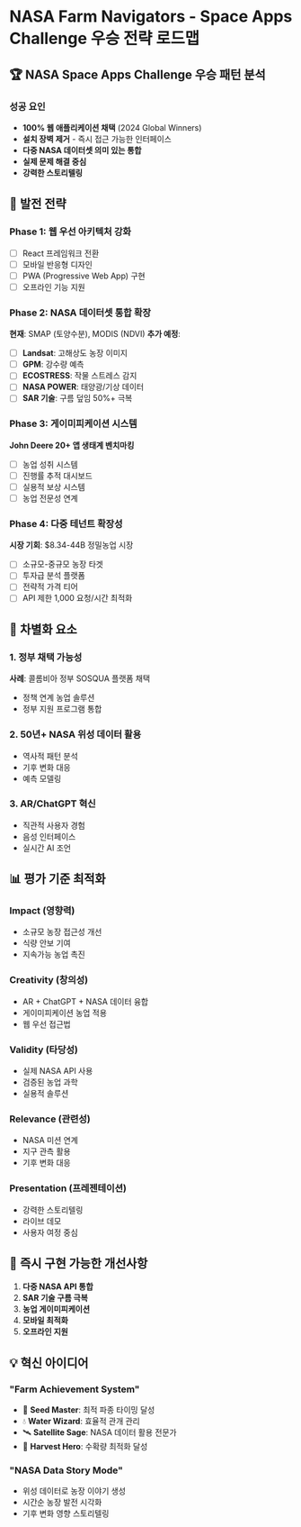 # NASA Farm Navigators - Space Apps Challenge 우승 전략 로드맵

## 🏆 NASA Space Apps Challenge 우승 패턴 분석

### 성공 요인
- **100% 웹 애플리케이션 채택** (2024 Global Winners)
- **설치 장벽 제거** - 즉시 접근 가능한 인터페이스
- **다중 NASA 데이터셋 의미 있는 통합**
- **실제 문제 해결 중심**
- **강력한 스토리텔링**

## 🎯 발전 전략

### Phase 1: 웹 우선 아키텍처 강화
- [ ] React 프레임워크 전환
- [ ] 모바일 반응형 디자인
- [ ] PWA (Progressive Web App) 구현
- [ ] 오프라인 기능 지원

### Phase 2: NASA 데이터셋 통합 확장
**현재**: SMAP (토양수분), MODIS (NDVI)
**추가 예정**:
- [ ] **Landsat**: 고해상도 농장 이미지
- [ ] **GPM**: 강수량 예측
- [ ] **ECOSTRESS**: 작물 스트레스 감지
- [ ] **NASA POWER**: 태양광/기상 데이터
- [ ] **SAR 기술**: 구름 덮임 50%+ 극복

### Phase 3: 게이미피케이션 시스템
**John Deere 20+ 앱 생태계 벤치마킹**
- [ ] 농업 성취 시스템
- [ ] 진행률 추적 대시보드
- [ ] 실용적 보상 시스템
- [ ] 농업 전문성 연계

### Phase 4: 다중 테넌트 확장성
**시장 기회**: $8.34-44B 정밀농업 시장
- [ ] 소규모-중규모 농장 타겟
- [ ] 투자급 분석 플랫폼
- [ ] 전략적 가격 티어
- [ ] API 제한 1,000 요청/시간 최적화

## 🌟 차별화 요소

### 1. 정부 채택 가능성
**사례**: 콜롬비아 정부 SOSQUA 플랫폼 채택
- 정책 연계 농업 솔루션
- 정부 지원 프로그램 통합

### 2. 50년+ NASA 위성 데이터 활용
- 역사적 패턴 분석
- 기후 변화 대응
- 예측 모델링

### 3. AR/ChatGPT 혁신
- 직관적 사용자 경험
- 음성 인터페이스
- 실시간 AI 조언

## 📊 평가 기준 최적화

### Impact (영향력)
- 소규모 농장 접근성 개선
- 식량 안보 기여
- 지속가능 농업 촉진

### Creativity (창의성)
- AR + ChatGPT + NASA 데이터 융합
- 게이미피케이션 농업 적용
- 웹 우선 접근법

### Validity (타당성)
- 실제 NASA API 사용
- 검증된 농업 과학
- 실용적 솔루션

### Relevance (관련성)
- NASA 미션 연계
- 지구 관측 활용
- 기후 변화 대응

### Presentation (프레젠테이션)
- 강력한 스토리텔링
- 라이브 데모
- 사용자 여정 중심

## 🚀 즉시 구현 가능한 개선사항

1. **다중 NASA API 통합**
2. **SAR 기술 구름 극복**
3. **농업 게이미피케이션**
4. **모바일 최적화**
5. **오프라인 지원**

## 💡 혁신 아이디어

### "Farm Achievement System"
- 🌱 **Seed Master**: 최적 파종 타이밍 달성
- 💧 **Water Wizard**: 효율적 관개 관리
- 🛰️ **Satellite Sage**: NASA 데이터 활용 전문가
- 🌾 **Harvest Hero**: 수확량 최적화 달성

### "NASA Data Story Mode"
- 위성 데이터로 농장 이야기 생성
- 시간순 농장 발전 시각화
- 기후 변화 영향 스토리텔링